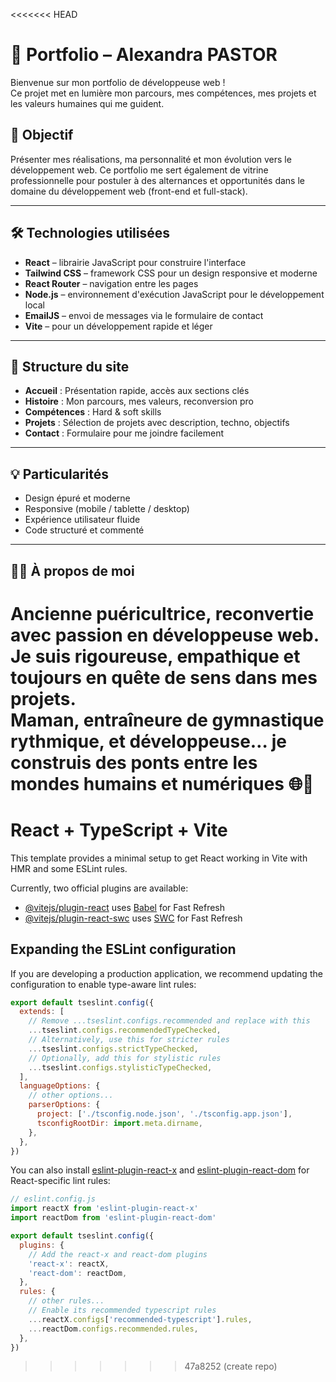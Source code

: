 <<<<<<< HEAD
# 🌟 Portfolio – Alexandra PASTOR

Bienvenue sur mon portfolio de développeuse web !  
Ce projet met en lumière mon parcours, mes compétences, mes projets et les valeurs humaines qui me guident.

## 🎯 Objectif

Présenter mes réalisations, ma personnalité et mon évolution vers le développement web. Ce portfolio me sert également de vitrine professionnelle pour postuler à des alternances et opportunités dans le domaine du développement web (front-end et full-stack).

---

## 🛠️ Technologies utilisées

- **React** – librairie JavaScript pour construire l'interface
- **Tailwind CSS** – framework CSS pour un design responsive et moderne
- **React Router** – navigation entre les pages
- **Node.js** – environnement d'exécution JavaScript pour le développement local
- **EmailJS** – envoi de messages via le formulaire de contact
- **Vite** – pour un développement rapide et léger

---

## 📁 Structure du site

- **Accueil** : Présentation rapide, accès aux sections clés
- **Histoire** : Mon parcours, mes valeurs, reconversion pro
- **Compétences** : Hard & soft skills
- **Projets** : Sélection de projets avec description, techno, objectifs
- **Contact** : Formulaire pour me joindre facilement

---

## 💡 Particularités

- Design épuré et moderne
- Responsive (mobile / tablette / desktop)
- Expérience utilisateur fluide
- Code structuré et commenté

---

## 👩‍💻 À propos de moi

Ancienne puéricultrice, reconvertie avec passion en développeuse web.  
Je suis rigoureuse, empathique et toujours en quête de sens dans mes projets.  
Maman, entraîneure de gymnastique rythmique, et développeuse… je construis des ponts entre les mondes humains et numériques 🌐🤝
=======
# React + TypeScript + Vite

This template provides a minimal setup to get React working in Vite with HMR and some ESLint rules.

Currently, two official plugins are available:

- [@vitejs/plugin-react](https://github.com/vitejs/vite-plugin-react/blob/main/packages/plugin-react) uses [Babel](https://babeljs.io/) for Fast Refresh
- [@vitejs/plugin-react-swc](https://github.com/vitejs/vite-plugin-react/blob/main/packages/plugin-react-swc) uses [SWC](https://swc.rs/) for Fast Refresh

## Expanding the ESLint configuration

If you are developing a production application, we recommend updating the configuration to enable type-aware lint rules:

```js
export default tseslint.config({
  extends: [
    // Remove ...tseslint.configs.recommended and replace with this
    ...tseslint.configs.recommendedTypeChecked,
    // Alternatively, use this for stricter rules
    ...tseslint.configs.strictTypeChecked,
    // Optionally, add this for stylistic rules
    ...tseslint.configs.stylisticTypeChecked,
  ],
  languageOptions: {
    // other options...
    parserOptions: {
      project: ['./tsconfig.node.json', './tsconfig.app.json'],
      tsconfigRootDir: import.meta.dirname,
    },
  },
})
```

You can also install [eslint-plugin-react-x](https://github.com/Rel1cx/eslint-react/tree/main/packages/plugins/eslint-plugin-react-x) and [eslint-plugin-react-dom](https://github.com/Rel1cx/eslint-react/tree/main/packages/plugins/eslint-plugin-react-dom) for React-specific lint rules:

```js
// eslint.config.js
import reactX from 'eslint-plugin-react-x'
import reactDom from 'eslint-plugin-react-dom'

export default tseslint.config({
  plugins: {
    // Add the react-x and react-dom plugins
    'react-x': reactX,
    'react-dom': reactDom,
  },
  rules: {
    // other rules...
    // Enable its recommended typescript rules
    ...reactX.configs['recommended-typescript'].rules,
    ...reactDom.configs.recommended.rules,
  },
})
```
>>>>>>> 47a8252 (create repo)
